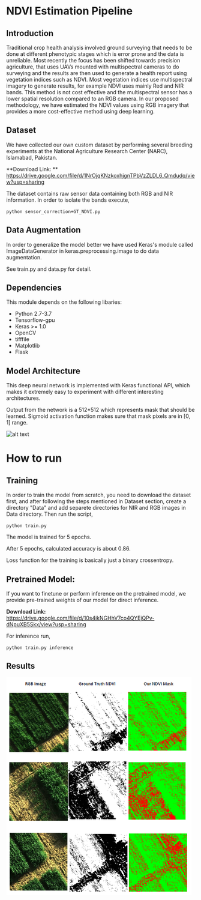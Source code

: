 # NDVI Estimation Pipeline

## Introduction
Traditional crop health analysis involved ground surveying that needs to be done at different phenotypic stages which is error prone and the data is unreliable. Most recently the focus has been shifted towards precision agriculture, that uses UAVs mounted with multispectral cameras to do surveying and the results are then used to generate a health report using vegetation indices such as NDVI. Most vegetation indices use multispectral imagery to generate results, for example NDVI uses mainly Red and NIR bands. This method is not cost effective and the multispectral sensor has a lower spatial resolution compared to an RGB camera. In our proposed methodology, we have estimated the NDVI values using RGB imagery that provides a more cost-effective method using deep learning.

## Dataset
We have collected our own custom dataset by performing several breeding experiments at the National Agriculture Research Center (NARC), Islamabad, Pakistan.

**Download Link: ** https://drive.google.com/file/d/1NrOjqKNzkoxhjgnTPbVzZLDL6_Qmdudq/view?usp=sharing

The dataset contains raw sensor data containing both RGB and NIR information. In order to isolate the bands execute,

```
python sensor_correction+GT_NDVI.py
```

## Data Augmentation
In order to generalize the model better we have used Keras's module called ImageDataGenerator in keras.preprocessing.image to do data augmentation.

See train.py and data.py for detail.

## Dependencies
This module depends on the following libaries:

* Python 2.7-3.7
* Tensorflow-gpu
* Keras >= 1.0
* OpenCV
* tifffile
* Matplotlib
* Flask

## Model Architecture
This deep neural network is implemented with Keras functional API, which makes it extremely easy to experiment with different interesting architectures.

Output from the network is a 512*512 which represents mask that should be learned. Sigmoid activation function makes sure that mask pixels are in [0, 1] range.

![alt text](https://miro.medium.com/max/1200/1*Z98NhzbVISHa4CoemZS4Kw.png)

# How to run

## Training
In order to train the model from scratch, you need to download the dataset first, and after following the steps mentioned in Dataset section, create a directory "Data" and add separete directories for NIR and RGB images in Data directory. Then run the script,

```
python train.py
```

The model is trained for 5 epochs.

After 5 epochs, calculated accuracy is about 0.86.

Loss function for the training is basically just a binary crossentropy.
## Pretrained Model:
If you want to finetune or perform inference on the pretrained model, we provide pre-trained weights of our model for direct inference.

**Download Link:** https://drive.google.com/file/d/10s4ikNGHhV7co4QYEjQPv-dNpuXB5Skx/view?usp=sharing

For inference run,

```
python train.py inference
```
## Results
![Ndvi component](./results.PNG)
